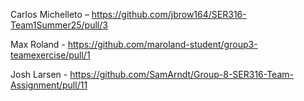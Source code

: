 
Carlos Michelleto – https://github.com/jbrow164/SER316-Team1Summer25/pull/3

Max Roland - https://github.com/maroland-student/group3-teamexercise/pull/1

Josh Larsen - https://github.com/SamArndt/Group-8-SER316-Team-Assignment/pull/11
